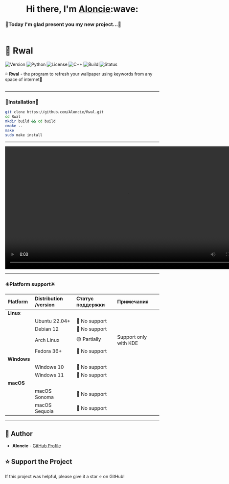 <h1 align="center">Hi there, I'm <a href="https://github.com/Aloncie" target="_blank">Aloncie</a>:wave:

### 👾Today I'm glad present you my new project...👾<br><br>
  
# 🌊 Rwal
![Version](https://img.shields.io/badge/version-1.0.0-blue)
![Python](https://img.shields.io/badge/Cmake-3.10%2B-blue)
![License](https://img.shields.io/badge/license-MIT-orange)
![C++](https://img.shields.io/badge/C%2B%2B-17%2B-blue?logo=c%2B%2B)
![Build](https://img.shields.io/badge/build-CMake%20%7C%20Make-yellow)
![Status](https://img.shields.io/badge/status-active-brightgreen)


<!-- ![Platform](https://img.shields.io/badge/Platform-Linux%20%7C%20Windows%20%7C%20macOS-lightgrey) -->
💦 __Rwal__ - the program to refresh your wallpaper using keywords from any space of internet💫<br><br>

_______

### 💨Installation💨

``` bash
git clone https://github.com/Aloncie/Rwal.git
cd Rwal
mkdir build && cd build
cmake ..
make
sudo make install
```

______

<video src="https://github.com/Aloncie/Rwal/raw/main/assets/videos/demo.webm" controls width="800">
    Your browser doesn't support WebM video
</video>

_____
### ✴️Platform support✳️

| Platform        | Distribution /version| Статус поддержки | Примечания                      |
|:----------------|:---------------------|:-----------------|:--------------------------------|
| **Linux**       |                      |                  |                                 |
|                 | Ubuntu 22.04+        | 🔴 No support    |                                 |
|                 | Debian 12            | 🔴 No support    |                                 |
|                 | Arch Linux           | 🟡 Partially     | Support only with KDE           |
|                 | Fedora 36+           | 🔴 No support    |                                 |
| **Windows**     |                      |                  |                                 |
|                 | Windows 10           | 🔴 No support    |                                 |
|                 | Windows 11           | 🔴 No support    |                                 |
| **macOS**       |                      |                  |                                 |
|                 | macOS Sonoma         | 🔴 No support    |                                 |
|                 | macOS Sequoia        | 🔴 No support    |                                 |

______

<!--
## 📖 Documentation

Detailed documentation and usage examples are available in the [project wiki](https://github.com/Aloncie/Rwal/wiki).

## 🤝 Contributing

We welcome contributions! Please read our [Contributing Guide](CONTRIBUTING.md) for details.

## 📄 License

This project is licensed under the MIT License - see the [LICENSE](LICENSE) file for details.
-->

## 👤 Author

- **Aloncie** - [GitHub Profile](https://github.com/Aloncie)

## ⭐ Support the Project

If this project was helpful, please give it a star ⭐ on GitHub!
